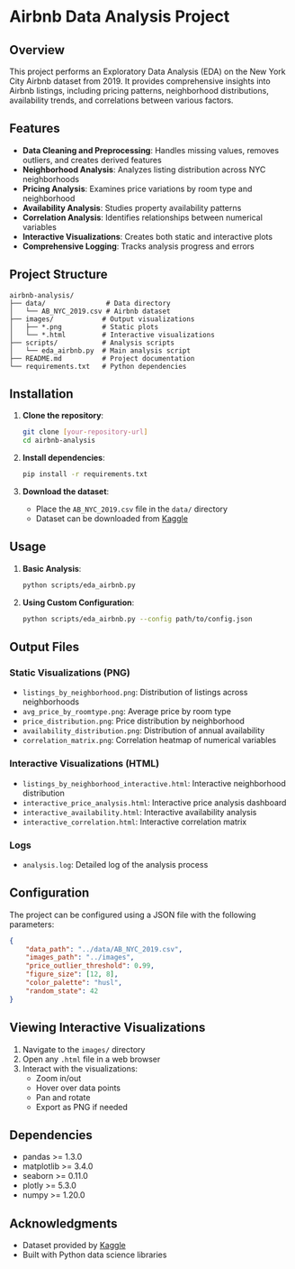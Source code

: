 # Airbnb Data Analysis Project

## Overview
This project performs an Exploratory Data Analysis (EDA) on the New York City Airbnb dataset from 2019. It provides comprehensive insights into Airbnb listings, including pricing patterns, neighborhood distributions, availability trends, and correlations between various factors.

## Features
- **Data Cleaning and Preprocessing**: Handles missing values, removes outliers, and creates derived features
- **Neighborhood Analysis**: Analyzes listing distribution across NYC neighborhoods
- **Pricing Analysis**: Examines price variations by room type and neighborhood
- **Availability Analysis**: Studies property availability patterns
- **Correlation Analysis**: Identifies relationships between numerical variables
- **Interactive Visualizations**: Creates both static and interactive plots
- **Comprehensive Logging**: Tracks analysis progress and errors

## Project Structure
```
airbnb-analysis/
├── data/               # Data directory
│   └── AB_NYC_2019.csv # Airbnb dataset
├── images/            # Output visualizations
│   ├── *.png          # Static plots
│   └── *.html         # Interactive visualizations
├── scripts/           # Analysis scripts
│   └── eda_airbnb.py  # Main analysis script
├── README.md          # Project documentation
└── requirements.txt   # Python dependencies
```

## Installation

1. **Clone the repository**:
   ```bash
   git clone [your-repository-url]
   cd airbnb-analysis
   ```

2. **Install dependencies**:
   ```bash
   pip install -r requirements.txt
   ```

3. **Download the dataset**:
   - Place the `AB_NYC_2019.csv` file in the `data/` directory
   - Dataset can be downloaded from [Kaggle](https://www.kaggle.com/dgomonov/new-york-city-airbnb-open-data)

## Usage

1. **Basic Analysis**:
   ```bash
   python scripts/eda_airbnb.py
   ```

2. **Using Custom Configuration**:
   ```bash
   python scripts/eda_airbnb.py --config path/to/config.json
   ```

## Output Files

### Static Visualizations (PNG)
- `listings_by_neighborhood.png`: Distribution of listings across neighborhoods
- `avg_price_by_roomtype.png`: Average price by room type
- `price_distribution.png`: Price distribution by neighborhood
- `availability_distribution.png`: Distribution of annual availability
- `correlation_matrix.png`: Correlation heatmap of numerical variables

### Interactive Visualizations (HTML)
- `listings_by_neighborhood_interactive.html`: Interactive neighborhood distribution
- `interactive_price_analysis.html`: Interactive price analysis dashboard
- `interactive_availability.html`: Interactive availability analysis
- `interactive_correlation.html`: Interactive correlation matrix

### Logs
- `analysis.log`: Detailed log of the analysis process

## Configuration
The project can be configured using a JSON file with the following parameters:
```json
{
    "data_path": "../data/AB_NYC_2019.csv",
    "images_path": "../images",
    "price_outlier_threshold": 0.99,
    "figure_size": [12, 8],
    "color_palette": "husl",
    "random_state": 42
}
```

## Viewing Interactive Visualizations
1. Navigate to the `images/` directory
2. Open any `.html` file in a web browser
3. Interact with the visualizations:
   - Zoom in/out
   - Hover over data points
   - Pan and rotate
   - Export as PNG if needed

## Dependencies
- pandas >= 1.3.0
- matplotlib >= 3.4.0
- seaborn >= 0.11.0
- plotly >= 5.3.0
- numpy >= 1.20.0

## Acknowledgments
- Dataset provided by [Kaggle](https://www.kaggle.com/dgomonov/new-york-city-airbnb-open-data)
- Built with Python data science libraries
